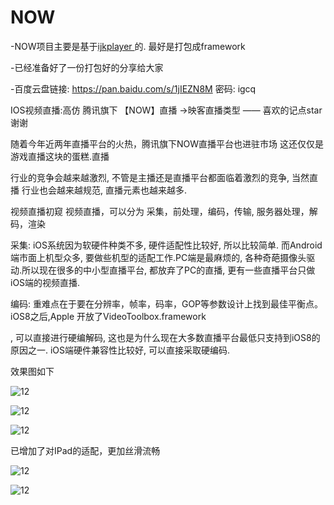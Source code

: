 # NOW
-NOW项目主要是基于[ijkplayer ](https://github.com/Bilibili/ijkplayer)的. 最好是打包成framework

-已经准备好了一份打包好的分享给大家

-百度云盘链接: https://pan.baidu.com/s/1jIEZN8M 密码: igcq

IOS视频直播:高仿 腾讯旗下 【NOW】直播  ->映客直播类型 —— 喜欢的记点star谢谢

随着今年近两年直播平台的火热，腾讯旗下NOW直播平台也进驻市场
这还仅仅是游戏直播这块的蛋糕.直播

行业的竞争会越来越激烈, 不管是主播还是直播平台都面临着激烈的竞争, 当然直播
行业也会越来越规范, 直播元素也越来越多.

视频直播初窥
视频直播，可以分为 采集，前处理，编码，传输, 服务器处理，解码，渲染

采集: iOS系统因为软硬件种类不多, 硬件适配性比较好, 所以比较简单. 而Android端市面上机型众多, 要做些机型的适配工作.PC端是最麻烦的, 各种奇葩摄像头驱动.所以现在很多的中小型直播平台, 都放弃了PC的直播, 更有一些直播平台只做iOS端的视频直播.

编码: 重难点在于要在分辨率，帧率，码率，GOP等参数设计上找到最佳平衡点。iOS8之后,Apple
开放了VideoToolbox.framework

, 可以直接进行硬编解码, 这也是为什么现在大多数直播平台最低只支持到iOS8的原因之一. iOS端硬件兼容性比较好, 可以直接采取硬编码.


效果图如下

![12](https://github.com/ChinaArJun/Tencent-NOW/blob/master/NowGif.gif)


![12](https://github.com/ChinaArJun/Tencent-NOW/blob/master/image1.png)


![12](https://github.com/ChinaArJun/Tencent-NOW/blob/master/image2.png)

已增加了对IPad的适配，更加丝滑流畅

![12](https://github.com/ChinaArJun/Tencent-NOW/blob/master/img_0257.png)

![12](https://github.com/ChinaArJun/Tencent-NOW/blob/master/img_0258.png)
